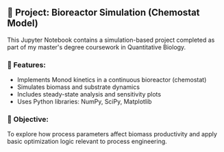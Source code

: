 ## 📘 Project: Bioreactor Simulation (Chemostat Model)

This Jupyter Notebook contains a simulation-based project completed as part of my master's degree coursework in Quantitative Biology.

### 🧪 Features:
- Implements Monod kinetics in a continuous bioreactor (chemostat)
- Simulates biomass and substrate dynamics
- Includes steady-state analysis and sensitivity plots
- Uses Python libraries: NumPy, SciPy, Matplotlib

### 🎯 Objective:
To explore how process parameters affect biomass productivity and apply basic optimization logic relevant to process engineering.

